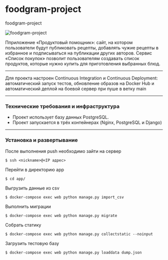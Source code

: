 # foodgram-project
foodgram-project

![foodgram-project](https://github.com/Ilia-Abrosimov/foodgram-project/workflows/foodgram-project/badge.svg)

Пприложение «Продуктовый помощник»: сайт, на котором пользователи будут публиковать рецепты, добавлять чужие рецепты в избранное и подписываться на публикации других авторов. Сервис «Список покупок» позволит пользователям создавать список продуктов, которые нужно купить для приготовления выбранных блюд.

---
Для проекта настроен Continuous Integration и Continuous Deployment: автоматический запуск тестов, обновление образов на Docker Hub и автоматический деплой на боевой сервер при пуше в ветку main

---

<h3> Технические требования и инфраструктура </h3>

- Проект использует базу данных PostgreSQL.
- Проект запускается в трёх контейнерах (Nginx, PostgreSQL и Django)

---
<h3> Установка и развертывание </h3>
После выполнения push необходимо зайти на сервер

    $ ssh <nickname>@<IP адрес>

Перейти в директорию app

    $ cd app/

Выгрузить данные из csv

    $ docker-compose exec web python manage.py import_csv

Выполнить миграции

    $ docker-compose exec web python manage.py migrate

Собрать статику
    
    $ docker-compose exec web python manage.py collectstatic --noinput
    
Загрузить тестовую базу

    $ docker-compose exec web python manage.py loaddata dump.json